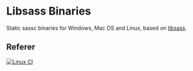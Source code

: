 Libsass Binaries
================

Static sassc binaries for Windows, Mac OS and Linux, based on [libsass](https://github.com/sass/libsass).

Referer 
-------
[![Linux CI](https://travis-ci.org/sass/libsass.png?branch=master)](https://github.com/sass/libsass)
